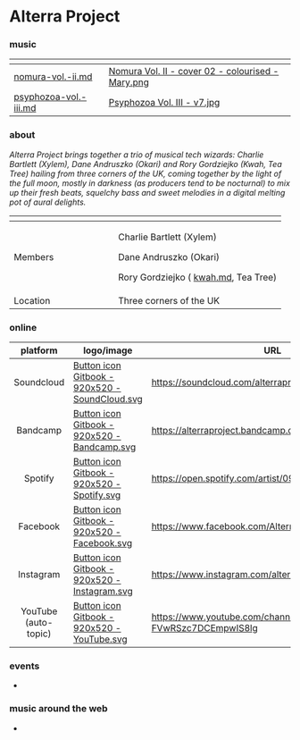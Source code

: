 # Alterra Project

### music

<table data-card-size="large" data-view="cards"><thead><tr><th data-card-target data-type="content-ref"></th><th data-hidden data-card-cover data-type="files"></th></tr></thead><tbody><tr><td><a href="../../music/compilations/nomura-vol.-ii.md">nomura-vol.-ii.md</a></td><td><a href="../../.gitbook/assets/Nomura Vol. II - cover 02 - colourised - Mary.png">Nomura Vol. II - cover 02 - colourised - Mary.png</a></td></tr><tr><td><a href="../../music/compilations/psyphozoa-vol.-iii.md">psyphozoa-vol.-iii.md</a></td><td><a href="../../.gitbook/assets/Psyphozoa Vol. III - v7.jpg">Psyphozoa Vol. III - v7.jpg</a></td></tr></tbody></table>

### about

_Alterra Project brings together a trio of musical tech wizards: Charlie Bartlett (Xylem), Dane Andruszko (Okari) and Rory Gordziejko (Kwah, Tea Tree) hailing from three corners of the UK, coming together by the light of the full moon, mostly in darkness (as producers tend to be nocturnal) to mix up their fresh beats, squelchy bass and sweet melodies in a digital melting pot of aural delights._

<table data-header-hidden><thead><tr><th width="171"></th><th></th></tr></thead><tbody><tr><td>Members</td><td><p>Charlie Bartlett (Xylem) </p><p>Dane Andruszko (Okari) </p><p>Rory Gordziejko ( <a data-mention href="kwah.md">kwah.md</a>, Tea Tree)</p></td></tr><tr><td>Location</td><td>Three corners of the UK</td></tr></tbody></table>

### online

<table data-column-title-hidden data-view="cards"><thead><tr><th align="center">platform</th><th data-hidden data-card-cover data-type="files">logo/image</th><th data-hidden data-card-target data-type="content-ref">URL</th></tr></thead><tbody><tr><td align="center">Soundcloud</td><td><a href="../../.gitbook/assets/Button icon Gitbook - 920x520 - SoundCloud.svg">Button icon Gitbook - 920x520 - SoundCloud.svg</a></td><td><a href="https://soundcloud.com/alterraproject">https://soundcloud.com/alterraproject</a></td></tr><tr><td align="center">Bandcamp</td><td><a href="../../.gitbook/assets/Button icon Gitbook - 920x520 - Bandcamp.svg">Button icon Gitbook - 920x520 - Bandcamp.svg</a></td><td><a href="https://alterraproject.bandcamp.com/">https://alterraproject.bandcamp.com/</a></td></tr><tr><td align="center">Spotify</td><td><a href="../../.gitbook/assets/Button icon Gitbook - 920x520 - Spotify.svg">Button icon Gitbook - 920x520 - Spotify.svg</a></td><td><a href="https://open.spotify.com/artist/09OetqxkVtlG3rPTVxUdIe">https://open.spotify.com/artist/09OetqxkVtlG3rPTVxUdIe</a></td></tr><tr><td align="center">Facebook</td><td><a href="../../.gitbook/assets/Button icon Gitbook - 920x520 - Facebook.svg">Button icon Gitbook - 920x520 - Facebook.svg</a></td><td><a href="https://www.facebook.com/Alterraproject">https://www.facebook.com/Alterraproject</a></td></tr><tr><td align="center">Instagram</td><td><a href="../../.gitbook/assets/Button icon Gitbook - 920x520 - Instagram.svg">Button icon Gitbook - 920x520 - Instagram.svg</a></td><td><a href="https://www.instagram.com/alterra.project.uk/">https://www.instagram.com/alterra.project.uk/</a></td></tr><tr><td align="center">YouTube (auto-topic)</td><td><a href="../../.gitbook/assets/Button icon Gitbook - 920x520 - YouTube.svg">Button icon Gitbook - 920x520 - YouTube.svg</a></td><td><a href="https://www.youtube.com/channel/UCV8-FVwRSzc7DCEmpwIS8lg">https://www.youtube.com/channel/UCV8-FVwRSzc7DCEmpwIS8lg</a></td></tr></tbody></table>

### events

*

### music around the web

*
